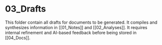 # 03_Drafts 

This folder contain all drafts for documents to be generated. It compiles and synthesizes information in [[01_Notes]] and [[02_Analyses]]. It requires internal refinement and AI-based feedback before being stored in [[04_Docs]].
